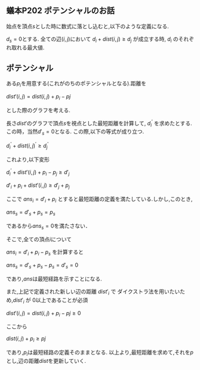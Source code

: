 
## 蟻本P202 ポテンシャルのお話

始点を頂点$s$とした時に数式に落とし込むと,以下のような定義になる.

$d_{s}=0$とする.
全ての辺$(i,j)$において $d_{i}+dist(i,j) \geq d_{j}$ が成立する時, $d_{i}$ のそれぞれ取れる最大値.

## ポテンシャル

ある$p_{i}$を用意する(これがのちのポテンシャルとなる).距離を

$dist'(i,j)=dist(i,j)+p_{i}-p{j}$

とした際のグラフを考える.

長さ$dist'$のグラフで頂点$s$を視点とした最短距離を計算して, $d_{i}^{\prime}$ を求めたとする.
この時，当然$d'_{s}=0$となる.
この際,以下の等式が成り立つ.

$d_{i}^{\prime} +dist(i,j)^{\prime} \geq d_{j}^{\prime}$

これより,以下変形

$d_{i}^{\prime}+dist'(i,j)+p_{i}-p_{j} \geq d'_{j}$

$d'_{i} + p_{i} + dist'(i,j) \geq d'_{j}+p_{j}$

ここで $ans_{i} = d'_{i}+p_{i}$ とすると最短距離の定義を満たしている.しかし,このとき,

$ans_{s}=d'_{s}+p_{s}=p_{s}$

であるから$ans_{s}=0$を満たさない．

そこで,全ての頂点$i$について

$ans_{i}=d'_{i}+p_{i}-p_{s}$
を計算すると

$ans_{s}=d'_{s}+p_{s}-p_{s}=d'_{s}=0$

であり,$ans$は最短経路を示すことになる.

また,上記で定義された新しい辺の距離 
$dist'_{i}$ で ダイクストラ法を用いたいため,$dist'_{i}$ が $0$以上であることが必須

$dist'(i,j)=dist(i,j)+p_{i}-p{j} \geq 0$

ここから

$dist(i,j)+p_{i} \geq p{j}$

であり,$p_{i}$は最短経路の定義そのままとなる.
以上より,最短距離を求めて,それを$p$とし,辺の距離$dist$を更新していく.